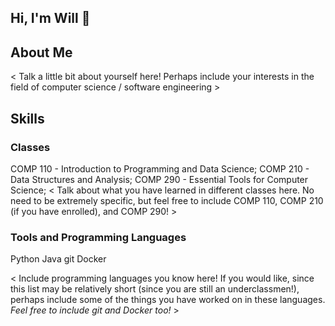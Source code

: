 ## Hi, I'm Will 👋

## About Me
< Talk a little bit about yourself here! Perhaps include your interests in the field of computer science / software engineering >

## Skills

### Classes
COMP 110 - Introduction to Programming and Data Science;
COMP 210 - Data Structures and Analysis;
COMP 290 - Essential Tools for Computer Science;
< Talk about what you have learned in different classes here. No need to be extremely specific, but feel free to include COMP 110, COMP 210 (if you have enrolled), and COMP 290! >

### Tools and Programming Languages
Python Java git Docker


< Include programming languages you know here! If you would like, since this list may be relatively short (since you are still an underclassmen!), perhaps include some of the things you have worked on in these languages. *Feel free to include git and Docker too!* >

<!--
**wkim1114/wkim1114** is a ✨ _special_ ✨ repository because its `README.md` (this file) appears on your GitHub profile.

Here are some ideas to get you started:

- 🔭 I’m currently working on ...
- 🌱 I’m currently learning ...
- 👯 I’m looking to collaborate on ...
- 🤔 I’m looking for help with ...
- 💬 Ask me about ...
- 📫 How to reach me: ...
- 😄 Pronouns: ...
- ⚡ Fun fact: ...
-->
